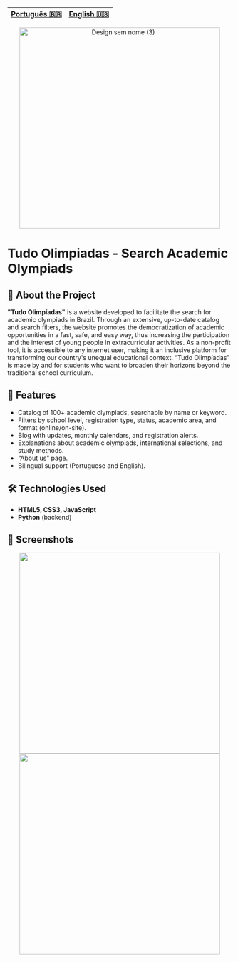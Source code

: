 | [Português 🇧🇷](https://github.com/nicksarahh/tudoOlimpiadas/blob/02677cd8be22d4730d751c74808812527a19f4de/README-pt.md) | [English 🇺🇸](https://github.com/nicksarahh/tudoOlimpiadas/blob/2bcf43b43b6140619f8a2ea0a2f1124646504b83/README.md) |
|---|---|
<p align="center">
<img width="450" height="auto" alt="Design sem nome (3)" src="https://github.com/user-attachments/assets/26ad48d7-3b4f-4c2f-a202-bb535dc89d00" />
</p>

# Tudo Olimpiadas - Search Academic Olympiads

## 📌 About the Project
**"Tudo Olimpíadas"** is a website developed to facilitate the search for academic olympiads in Brazil. Through an extensive, up-to-date catalog and search filters, the website promotes the democratization of academic opportunities in a fast, safe, and easy way, thus increasing the participation and the interest of young people in extracurricular activities. As a non-profit tool, it is accessible to any internet user, making it an inclusive platform for transforming our country's unequal educational context. “Tudo Olimpíadas” is made by and for students who want to broaden their horizons beyond the traditional school curriculum.

## 🚀 Features
- Catalog of 100+ academic olympiads, searchable by name or keyword.
- Filters by school level, registration type, status, academic area, and format (online/on-site).
- Blog with updates, monthly calendars, and registration alerts.
- Explanations about academic olympiads, international selections, and study methods.
- “About us” page.
- Bilingual support (Portuguese and English).

## 🛠️ Technologies Used
- **HTML5, CSS3, JavaScript**
- **Python** (backend)
  
 ## 📸 Screenshots
 <p align="center">
   <img src="https://github.com/user-attachments/assets/25d4ad60-f02c-4fa5-a14a-7d3358e561d9" width="450" height="auto">
   <img src="https://github.com/user-attachments/assets/6b9955d6-4fd5-4ddf-a579-abe45c4740a7" width="450" height="auto">    
</p>
